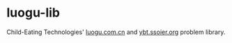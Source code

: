 # luogu-lib
Child-Eating Technologies' [luogu.com.cn](https://www.luogu.com.cn) and [ybt.ssoier.org](http://ybt.ssoier.cn:8088/) problem library.
